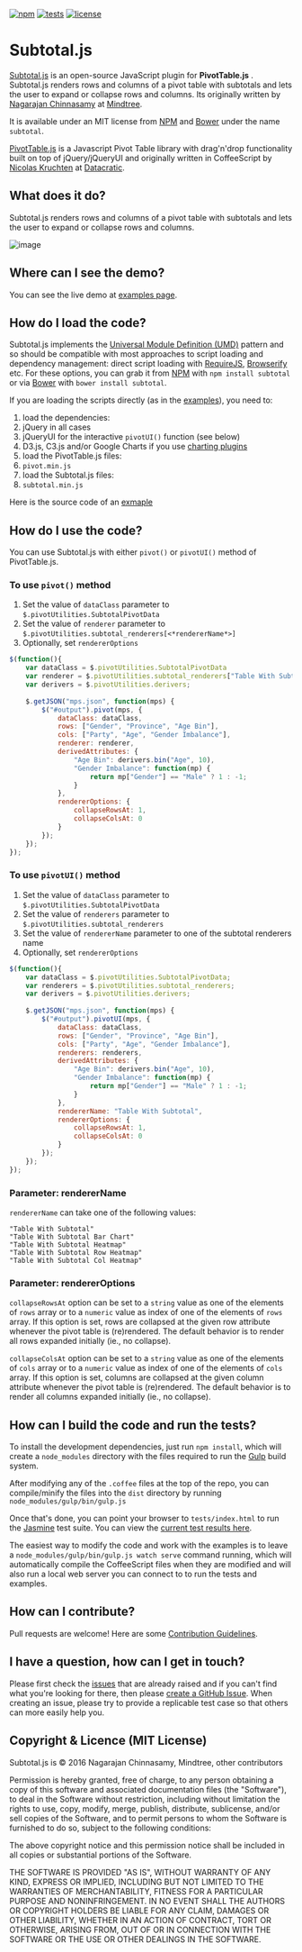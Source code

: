 [![npm](http://nagarajanchinnasamy.com/subtotal/images/subtotal_npm.svg)](https://www.npmjs.com/package/subtotal) [![tests](http://nagarajanchinnasamy.com/subtotal/images/subtotal_tests.svg)](http://nagarajanchinnasamy.com/subtotal/tests/) [![license](http://nagarajanchinnasamy.com/subtotal/images/subtotal_license.svg)](https://github.com/nagarajanchinnasamy/pivottable-subtotal-renderer/blob/master/LICENSE)


# Subtotal.js

[Subtotal.js](http://nagarajanchinnasamy.com/subtotal) is an open-source JavaScript plugin for **PivotTable.js** . Subtotal.js renders rows and columns of a pivot table with subtotals and lets the user to expand or collapse rows and columns. Its originally written by [Nagarajan Chinnasamy](https://github.com/nagarajanchinnasamy/) at [Mindtree](http://mindtree.com/).


It is available under an MIT license from [NPM](https://www.npmjs.com/package/subtotal) and [Bower](http://bower.io/) under the name `subtotal`.


[PivotTable.js](http://nicolas.kruchten.com/pivottable) is a Javascript Pivot Table library with drag'n'drop functionality built on top of jQuery/jQueryUI and originally written in CoffeeScript by [Nicolas Kruchten](http://nicolas.kruchten.com) at [Datacratic](http://datacratic.com). 


## What does it do?

Subtotal.js renders rows and columns of a pivot table with subtotals and lets the user to expand or collapse rows and columns.

![image](http://nagarajanchinnasamy.com/subtotal/images/subtotal-renderer-pivotui.png)

## Where can I see the demo?

You can see the live demo at [examples page](http://nagarajanchinnasamy.com/subtotal/examples/index.html).

## How do I load the code?

Subtotal.js implements the [Universal Module Definition (UMD)](https://github.com/umdjs/umd) pattern and so should be compatible with most approaches to script loading and dependency management: direct script loading with [RequireJS](http://requirejs.org/), [Browserify](http://browserify.org/) etc. For these options, you can grab it from [NPM](https://www.npmjs.com/package/subtotal) with `npm install subtotal` or via [Bower](http://bower.io/) with `bower install subtotal`. 

If you are loading the scripts directly (as in the [examples](http://nagarajanchinnasamy.com/subtotal)), you need to:

1. load the dependencies:
  1. jQuery in all cases
  2. jQueryUI for the interactive `pivotUI()` function (see below)
  3. D3.js, C3.js and/or Google Charts if you use [charting plugins](https://github.com/nicolaskruchten/pivottable/wiki/Optional-Extra-Renderers)
2. load the PivotTable.js files:
  1. `pivot.min.js`
3. load the Subtotal.js files:
  1. `subtotal.min.js`

Here is the source code of an [exmaple](https://github.com/nagarajanchinnasamy/pivottable-subtotal-renderer/blob/master/examples/subtotal_pivot.html/) 

## How do I use the code?

You can use Subtotal.js with either `pivot()` or `pivotUI()` method of PivotTable.js.

### To use `pivot()` method

1. Set the value of `dataClass` parameter to `$.pivotUtilities.SubtotalPivotData` 
2. Set the value of `renderer` parameter to `$.pivotUtilities.subtotal_renderers[<*rendererName*>]`
3. Optionally, set `rendererOptions`

```javascript
$(function(){
    var dataClass = $.pivotUtilities.SubtotalPivotData
    var renderer = $.pivotUtilities.subtotal_renderers["Table With Subtotal"];
    var derivers = $.pivotUtilities.derivers;
    
    $.getJSON("mps.json", function(mps) {
        $("#output").pivot(mps, {
            dataClass: dataClass,
            rows: ["Gender", "Province", "Age Bin"],
            cols: ["Party", "Age", "Gender Imbalance"],
            renderer: renderer,
            derivedAttributes: {
                "Age Bin": derivers.bin("Age", 10),
                "Gender Imbalance": function(mp) {
                    return mp["Gender"] == "Male" ? 1 : -1;
                }
            },
            rendererOptions: {
                collapseRowsAt: 1,
                collapseColsAt: 0
            }
        });
    });
});
```

### To use `pivotUI()` method

1. Set the value of `dataClass` parameter to `$.pivotUtilities.SubtotalPivotData` 
2. Set the value of `renderers` parameter to `$.pivotUtilities.subtotal_renderers`
3. Set the value of `rendererName` parameter to one of the subtotal renderers name
4. Optionally, set `rendererOptions`

```javascript
$(function(){
    var dataClass = $.pivotUtilities.SubtotalPivotData;
    var renderers = $.pivotUtilities.subtotal_renderers;
    var derivers = $.pivotUtilities.derivers;
    
    $.getJSON("mps.json", function(mps) {
        $("#output").pivotUI(mps, {
            dataClass: dataClass,
            rows: ["Gender", "Province", "Age Bin"],
            cols: ["Party", "Age", "Gender Imbalance"],
            renderers: renderers,
            derivedAttributes: {
                "Age Bin": derivers.bin("Age", 10),
                "Gender Imbalance": function(mp) {
                    return mp["Gender"] == "Male" ? 1 : -1;
                }
            },
            rendererName: "Table With Subtotal",
            rendererOptions: {
                collapseRowsAt: 1,
                collapseColsAt: 0
            }
        });
    });
});
```

### Parameter: rendererName

`rendererName` can take one of the following values:

    "Table With Subtotal"
    "Table With Subtotal Bar Chart"
    "Table With Subtotal Heatmap"
    "Table With Subtotal Row Heatmap"
    "Table With Subtotal Col Heatmap"

### Parameter: rendererOptions

`collapseRowsAt` option can be set to a `string` value as one of the elements of `rows` array or to a `numeric` value as index of one of the elements of `rows` array. If this option is set, rows are collapsed at the given row attribute whenever the pivot table is (re)rendered.  The default behavior is to render all rows expanded initially (ie., no collapse).

`collapseColsAt` option can be set to a `string` value as one of the elements of `cols` array or to a `numeric` value as index of one of the elements of `cols` array. If this option is set, columns are collapsed at the given column attribute whenever the pivot table is (re)rendered. The default behavior is to render all columns expanded initially (ie., no collapse).

## How can I build the code and run the tests?

To install the development dependencies, just run `npm install`, which will create a `node_modules` directory with the files required to run the [Gulp](http://gulpjs.com/) build system.

After modifying any of the `.coffee` files at the top of the repo, you can compile/minify the files into the `dist` directory by running `node_modules/gulp/bin/gulp.js`

Once that's done, you can point your browser to `tests/index.html` to run the [Jasmine](http://jasmine.github.io/) test suite. You can view the [current test results here](http://nagarajanchinnasamy.com/subtotal/tests).

The easiest way to modify the code and work with the examples is to leave a `node_modules/gulp/bin/gulp.js watch serve` command running, which will automatically compile the CoffeeScript files when they are modified and will also run a local web server you can connect to to run the tests and examples.

## How can I contribute?

Pull requests are welcome! Here are some [Contribution Guidelines](https://github.com/nagarajanchinnasamy/pivottable-subtotal-renderer/blob/master/CONTRIBUTING.md).

## I have a question, how can I get in touch?

Please first check the [issues](https://github.com/nagarajanchinnasamy/pivottable-subtotal-renderer/issues) that are already raised and if you can't find what you're looking for there, then please [create a GitHub Issue](https://github.com/nagarajanchinnasamy/pivottable-subtotal-renderer/issues/new). When creating an issue, please try to provide a replicable test case so that others can more easily help you.

## Copyright & Licence (MIT License)

Subtotal.js is © 2016 Nagarajan Chinnasamy, Mindtree, other contributors

Permission is hereby granted, free of charge, to any person obtaining a copy of this software and associated documentation files (the "Software"), to deal in the Software without restriction, including without limitation the rights to use, copy, modify, merge, publish, distribute, sublicense, and/or sell copies of the Software, and to permit persons to whom the Software is furnished to do so, subject to the following conditions:

The above copyright notice and this permission notice shall be included in all copies or substantial portions of the Software.

THE SOFTWARE IS PROVIDED "AS IS", WITHOUT WARRANTY OF ANY KIND, EXPRESS OR IMPLIED, INCLUDING BUT NOT LIMITED TO THE WARRANTIES OF MERCHANTABILITY, FITNESS FOR A PARTICULAR PURPOSE AND NONINFRINGEMENT. IN NO EVENT SHALL THE AUTHORS OR COPYRIGHT HOLDERS BE LIABLE FOR ANY CLAIM, DAMAGES OR OTHER LIABILITY, WHETHER IN AN ACTION OF CONTRACT, TORT OR OTHERWISE, ARISING FROM, OUT OF OR IN CONNECTION WITH THE SOFTWARE OR THE USE OR OTHER DEALINGS IN THE SOFTWARE.
